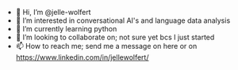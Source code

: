- 👋 Hi, I’m @jelle-wolfert
- 👀 I’m interested in conversational AI's and language data analysis
- 🌱 I’m currently learning python
- 💞️ I’m looking to collaborate on; not sure yet bcs I just started
- 📫 How to reach me; send me a message on here or on https://www.linkedin.com/in/jellewolfert/ 

<!---
jelle-wolfert/jelle-wolfert is a ✨ special ✨ repository because its `README.md` (this file) appears on your GitHub profile.
You can click the Preview link to take a look at your changes.
--->
